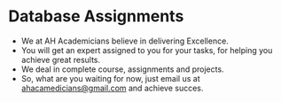 # Database Assignments
- We at AH Academicians believe in delivering Excellence.
- You will get an expert assigned to you for your tasks, for helping you achieve great results.
- We deal in complete course, assignments and projects.
- So, what are you waiting for now, just email us at ahacamedicians@gmail.com and achieve succes.